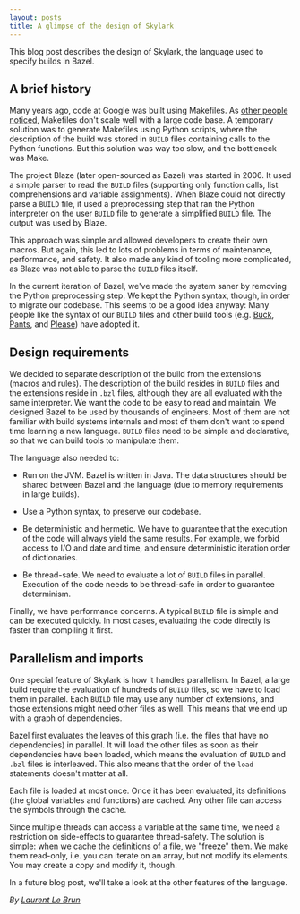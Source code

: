 ```yaml
---
layout: posts
title: A glimpse of the design of Skylark
---
```


This blog post describes the design of Skylark, the language used to specify
builds in Bazel.

## A brief history

Many years ago, code at Google was built using Makefiles. As [other people
noticed](https://www.microsoft.com/en-us/research/wp-content/uploads/2016/03/hadrian.pdf),
Makefiles don't scale well with a large code base. A temporary solution was to
generate Makefiles using Python scripts, where the description of the build was
stored in `BUILD` files containing calls to the Python functions. But this
solution was way too slow, and the bottleneck was Make.

The project Blaze (later open-sourced as Bazel) was started in 2006. It used a
simple parser to read the `BUILD` files (supporting only function calls, list
comprehensions and variable assignments). When Blaze could not directly parse a
`BUILD` file, it used a preprocessing step that ran the Python interpreter on
the user `BUILD` file to generate a simplified `BUILD` file. The output was used
by Blaze.

This approach was simple and allowed developers to create their own macros. But
again, this led to lots of problems in terms of maintenance, performance, and
safety. It also made any kind of tooling more complicated, as Blaze was not able
to parse the `BUILD` files itself.

In the current iteration of Bazel, we've made the system saner by removing the
Python preprocessing step. We kept the Python syntax, though, in order to
migrate our codebase. This seems to be a good idea anyway: Many people like the
syntax of our `BUILD` files and other build tools (e.g.
[Buck](https://buckbuild.com/concept/build_file.html),
[Pants](http://www.pantsbuild.org/build_files.html), and
[Please](https://please.build/language.html)) have adopted it.

## Design requirements

We decided to separate description of the build from the extensions (macros and
rules). The description of the build resides in `BUILD` files and the extensions
reside in `.bzl` files, although they are all evaluated with the same
interpreter. We want the code to be easy to read and maintain. We designed Bazel
to be used by thousands of engineers. Most of them are not familiar with build
systems internals and most of them don't want to spend time learning a new
language. `BUILD` files need to be simple and declarative, so that we can build
tools to manipulate them.

The language also needed to:

*   Run on the JVM. Bazel is written in Java. The data structures should be
    shared between Bazel and the language (due to memory requirements in large
    builds).

*   Use a Python syntax, to preserve our codebase.

*   Be deterministic and hermetic. We have to guarantee that the execution of
    the code will always yield the same results. For example, we forbid access
    to I/O and date and time, and ensure deterministic iteration order of
    dictionaries.

*   Be thread-safe. We need to evaluate a lot of `BUILD` files in parallel.
    Execution of the code needs to be thread-safe in order to guarantee
    determinism.

Finally, we have performance concerns. A typical `BUILD` file is simple and can
be executed quickly. In most cases, evaluating the code directly is faster than
compiling it first.

## Parallelism and imports

One special feature of Skylark is how it handles parallelism. In Bazel, a large
build require the evaluation of hundreds of `BUILD` files, so we have to load
them in parallel. Each `BUILD` file may use any number of extensions, and those
extensions might need other files as well. This means that we end up with a
graph of dependencies.

Bazel first evaluates the leaves of this graph (i.e. the files that have no
dependencies) in parallel. It will load the other files as soon as their
dependencies have been loaded, which means the evaluation of `BUILD` and `.bzl`
files is interleaved. This also means that the order of the `load` statements
doesn't matter at all.

Each file is loaded at most once. Once it has been evaluated, its definitions
(the global variables and functions) are cached. Any other file can access the
symbols through the cache.

Since multiple threads can access a variable at the same time, we need a
restriction on side-effects to guarantee thread-safety. The solution is simple:
when we cache the definitions of a file, we "freeze" them. We make them
read-only, i.e. you can iterate on an array, but not modify its elements. You
may create a copy and modify it, though.

In a future blog post, we'll take a look at the other features of the language.

_By [Laurent Le Brun](https://github.com/laurentlb)_

